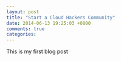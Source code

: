 ```yaml
---
layout: post
title: "Start a Cloud Hackers Community"
date: 2014-06-13 19:25:03 +0800
comments: true
categories:
---
```


This is my first blog post
